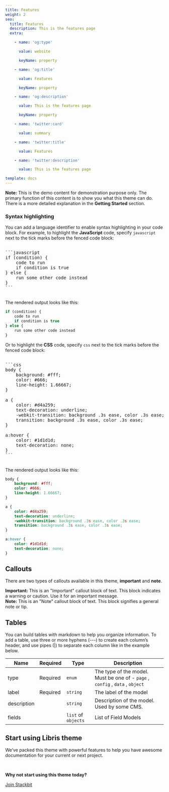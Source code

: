 ```yaml
---
title: Features
weight: 2
seo:
  title: Features
  description: This is the features page
  extra:

    - name: 'og:type'

      value: website

      keyName: property

    - name: 'og:title'

      value: Features

      keyName: property

    - name: 'og:description'

      value: This is the features page

      keyName: property

    - name: 'twitter:card'

      value: summary

    - name: 'twitter:title'

      value: Features

    - name: 'twitter:description'

      value: This is the features page

template: docs
---
```


<div class="note">
  <strong>Note:</strong> This is the demo content for demonstration purpose only. The primary function of this content is to show you what this theme can do. There is a more detailed explanation in the <strong>Getting Started</strong> section.
</div>

### Syntax highlighting

You can add a language identifier to enable syntax highlighting in your code block. For example, to highlight the **JavaScript** code, specify `javascript` next to the tick marks before the fenced code block:

<pre>

```javascript
if (condition) {
    code to run
    if condition is true
} else {
    run some other code instead
}
```

</pre>

The rendered output looks like this:

```javascript
if (condition) {
    code to run
    if condition is true
} else {
    run some other code instead
}
```

Or to highlight the **CSS** code, specify `css` next to the tick marks before the fenced code block:

<pre>

```css
body {
    background: #fff;
    color: #666;
    line-height: 1.66667;
}

a {
    color: #d4a259;
    text-decoration: underline;
    -webkit-transition: background .3s ease, color .3s ease;
    transition: background .3s ease, color .3s ease;
}

a:hover {
    color: #1d1d1d;
    text-decoration: none;
}
```

</pre>

The rendered output looks like this:

```css
body {
    background: #fff;
    color: #666;
    line-height: 1.66667;
}

a {
    color: #d4a259;
    text-decoration: underline;
    -webkit-transition: background .3s ease, color .3s ease;
    transition: background .3s ease, color .3s ease;
}

a:hover {
    color: #1d1d1d;
    text-decoration: none;
}
```

## Callouts

There are two types of callouts available in this theme, **important** and **note**.

<div class="important">
  <strong>Important:</strong> 
  This is an "Important" callout block of text. 
  This block indicates a warning or caution.
  Use it for an important message. 
</div>

<div class="note">
  <strong>Note:</strong> 
  This is an "Note" callout block of text. 
  This block signifies a general note or tip.
</div>

## Tables

You can build tables with markdown to help you organize information. To add a table, use three or more hyphens (---) to create each column’s header, and use pipes (|) to separate each column like in the example below.

| Name | Required | Type | Description |
| ---- | --- | --- | --- |
| type | Required | `enum` | The type of the model. Must be one of - `page` , `config` , `data` , `object` |
| label | Required | `string` | The label of the model |
| description | | `string` | Description of the model. Used by some CMS. |
| fields | | `list` of `objects` | List of Field Models |

## Start using Libris theme

We’ve packed this theme with powerful features to help you have awesome documentation for your current or next project.

<br>

**Why not start using this theme today?**

<a href="https://www.stackbit.com/" class="button">Join Stackbit</a>
